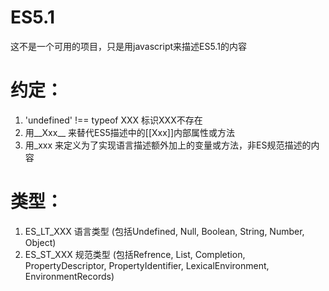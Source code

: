 ES5.1
===
这不是一个可用的项目，只是用javascript来描述ES5.1的内容

约定：
==
1. 'undefined' !== typeof XXX 标识XXX不存在
2. 用__Xxx__ 来替代ES5描述中的[[Xxx]]内部属性或方法
3. 用_xxx 来定义为了实现语言描述额外加上的变量或方法，非ES规范描述的内容

类型：
==
1. ES_LT_XXX 语言类型 (包括Undefined, Null, Boolean, String, Number, Object)
2. ES_ST_XXX 规范类型 (包括Refrence, List, Completion, PropertyDescriptor, PropertyIdentifier, LexicalEnvironment, EnvironmentRecords)


